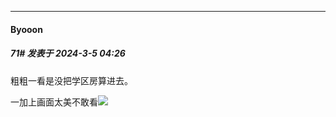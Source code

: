 ﻿
*****

####  Byooon  
##### 71#       发表于 2024-3-5 04:26

粗粗一看是没把学区房算进去。

一加上画面太美不敢看<img src="https://static.saraba1st.com/image/smiley/face2017/067.png" referrerpolicy="no-referrer">

